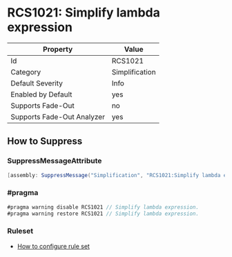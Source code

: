 # RCS1021: Simplify lambda expression

Property | Value
--- | --- 
Id | RCS1021
Category | Simplification
Default Severity | Info
Enabled by Default | yes
Supports Fade-Out | no
Supports Fade-Out Analyzer | yes

## How to Suppress

### SuppressMessageAttribute

```csharp
[assembly: SuppressMessage("Simplification", "RCS1021:Simplify lambda expression.", Justification = "<Pending>")]
```

### \#pragma

```csharp
#pragma warning disable RCS1021 // Simplify lambda expression.
#pragma warning restore RCS1021 // Simplify lambda expression.
```

### Ruleset

* [How to configure rule set](../HowToConfigureAnalyzers.md)
